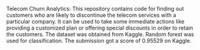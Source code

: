 Telecom Churn Analytics:
This repository contains code for finding out customers who are likely to discontinue the telecom services with a particular company. It can be used to take some immediate actions like providing a customized plan or offering special discounts in order to retain the customers.
The dataset was obtained from Kaggle. Random forest was used for classification. The submission got a score of 0.95529 on Kaggle.
